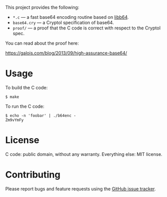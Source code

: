 This project provides the following:

* `*.c` — a fast base64 encoding routine based on [libb64](http://libb64.sourceforge.net/).
* `base64.cry` — a Cryptol specification of base64.
* `proof/` — a proof that the C code is correct with respect to the Cryptol spec.

You can read about the proof here:

https://galois.com/blog/2013/09/high-assurance-base64/

# Usage

To build the C code:

    $ make

To run the C code:

    $ echo -n 'foobar' | ./b64enc -
    Zm9vYmFy

# License

C code: public domain, without any warranty.
Everything else: MIT license.

# Contributing

Please report bugs and feature requests using the [GitHub issue tracker](https://github.com/davidlazar/base64/issues).
